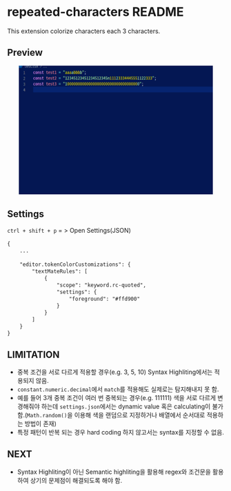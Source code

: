 # repeated-characters README

This extension colorize characters each 3 characters.

## Preview

<p align="center">
  <img src="assets/preview.png" width="450" title="">
</p>

## Settings

`ctrl + shift + p` = > Open Settings(JSON)

```jsonc
{ 
    ...

    "editor.tokenColorCustomizations": {
        "textMateRules": [
            {
                "scope": "keyword.rc-quoted",
                "settings": {
                    "foreground": "#ffd900"
                }
            }
        ]
    }
}
```

## LIMITATION

- 중복 조건을 서로 다르게 적용할 경우(e.g. 3, 5, 10) Syntax Highliting에서는 적용되지 않음.
- `constant.numeric.decimal`에서 `match`를 적용해도 실제로는 탐지해내지 못 함.
- 예를 들어 3개 중복 조건이 여러 번 중복되는 경우(e.g. 111111) 색을 서로 다르게 변경해줘야 하는데 `settings.json`에서는 dynamic value 혹은 calculating이 불가함.(`Math.random()`을 이용해 색을 랜덤으로 지정하거나 배열에서 순서대로 적용하는 방법이 존재)
- 특정 패턴이 반복 되는 경우 hard coding 하지 않고서는 syntax를 지정할 수 없음.

## NEXT

- Syntax Highliting이 아닌 Semantic highliting을 활용해 regex와 조건문을 활용하여 상기의 문제점이 해결되도록 해야 함.
